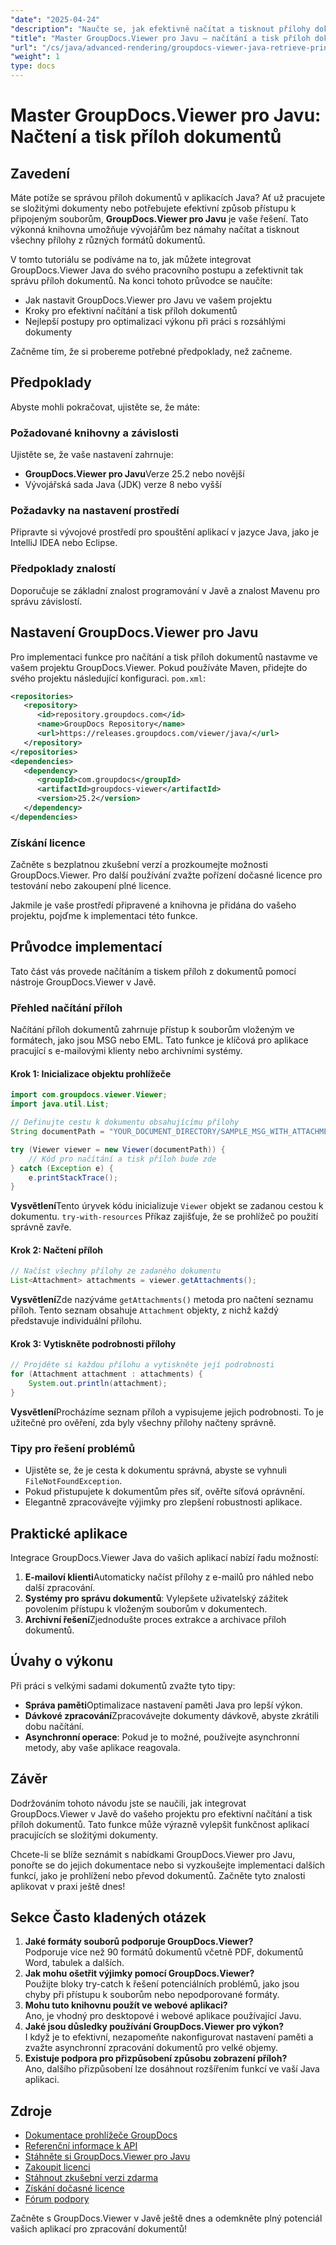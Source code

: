 ```yaml
---
"date": "2025-04-24"
"description": "Naučte se, jak efektivně načítat a tisknout přílohy dokumentů pomocí nástroje GroupDocs.Viewer pro Javu. Postupujte podle tohoto podrobného návodu a vylepšete své aplikace v Javě."
"title": "Master GroupDocs.Viewer pro Javu – načítání a tisk příloh dokumentů"
"url": "/cs/java/advanced-rendering/groupdocs-viewer-java-retrieve-print-attachments/"
"weight": 1
type: docs
---
```

# Master GroupDocs.Viewer pro Javu: Načtení a tisk příloh dokumentů

## Zavedení

Máte potíže se správou příloh dokumentů v aplikacích Java? Ať už pracujete se složitými dokumenty nebo potřebujete efektivní způsob přístupu k připojeným souborům, **GroupDocs.Viewer pro Javu** je vaše řešení. Tato výkonná knihovna umožňuje vývojářům bez námahy načítat a tisknout všechny přílohy z různých formátů dokumentů.

V tomto tutoriálu se podíváme na to, jak můžete integrovat GroupDocs.Viewer Java do svého pracovního postupu a zefektivnit tak správu příloh dokumentů. Na konci tohoto průvodce se naučíte:
- Jak nastavit GroupDocs.Viewer pro Javu ve vašem projektu
- Kroky pro efektivní načítání a tisk příloh dokumentů
- Nejlepší postupy pro optimalizaci výkonu při práci s rozsáhlými dokumenty

Začněme tím, že si probereme potřebné předpoklady, než začneme.

## Předpoklady

Abyste mohli pokračovat, ujistěte se, že máte:

### Požadované knihovny a závislosti

Ujistěte se, že vaše nastavení zahrnuje:
- **GroupDocs.Viewer pro Javu**Verze 25.2 nebo novější
- Vývojářská sada Java (JDK) verze 8 nebo vyšší

### Požadavky na nastavení prostředí

Připravte si vývojové prostředí pro spouštění aplikací v jazyce Java, jako je IntelliJ IDEA nebo Eclipse.

### Předpoklady znalostí

Doporučuje se základní znalost programování v Javě a znalost Mavenu pro správu závislostí.

## Nastavení GroupDocs.Viewer pro Javu

Pro implementaci funkce pro načítání a tisk příloh dokumentů nastavme ve vašem projektu GroupDocs.Viewer. Pokud používáte Maven, přidejte do svého projektu následující konfiguraci. `pom.xml`:

```xml
<repositories>
   <repository>
      <id>repository.groupdocs.com</id>
      <name>GroupDocs Repository</name>
      <url>https://releases.groupdocs.com/viewer/java/</url>
   </repository>
</repositories>
<dependencies>
   <dependency>
      <groupId>com.groupdocs</groupId>
      <artifactId>groupdocs-viewer</artifactId>
      <version>25.2</version>
   </dependency>
</dependencies>
```

### Získání licence

Začněte s bezplatnou zkušební verzí a prozkoumejte možnosti GroupDocs.Viewer. Pro další používání zvažte pořízení dočasné licence pro testování nebo zakoupení plné licence.

Jakmile je vaše prostředí připravené a knihovna je přidána do vašeho projektu, pojďme k implementaci této funkce.

## Průvodce implementací

Tato část vás provede načítáním a tiskem příloh z dokumentů pomocí nástroje GroupDocs.Viewer v Javě. 

### Přehled načítání příloh

Načítání příloh dokumentů zahrnuje přístup k souborům vloženým ve formátech, jako jsou MSG nebo EML. Tato funkce je klíčová pro aplikace pracující s e-mailovými klienty nebo archivními systémy.

#### Krok 1: Inicializace objektu prohlížeče

```java
import com.groupdocs.viewer.Viewer;
import java.util.List;

// Definujte cestu k dokumentu obsahujícímu přílohy
String documentPath = "YOUR_DOCUMENT_DIRECTORY/SAMPLE_MSG_WITH_ATTACHMENTS";

try (Viewer viewer = new Viewer(documentPath)) {
    // Kód pro načítání a tisk příloh bude zde
} catch (Exception e) {
    e.printStackTrace();
}
```

**Vysvětlení**Tento úryvek kódu inicializuje `Viewer` objekt se zadanou cestou k dokumentu. `try-with-resources` Příkaz zajišťuje, že se prohlížeč po použití správně zavře.

#### Krok 2: Načtení příloh

```java
// Načíst všechny přílohy ze zadaného dokumentu
List<Attachment> attachments = viewer.getAttachments();
```

**Vysvětlení**Zde nazýváme `getAttachments()` metoda pro načtení seznamu příloh. Tento seznam obsahuje `Attachment` objekty, z nichž každý představuje individuální přílohu.

#### Krok 3: Vytiskněte podrobnosti přílohy

```java
// Projděte si každou přílohu a vytiskněte její podrobnosti
for (Attachment attachment : attachments) {
    System.out.println(attachment);
}
```

**Vysvětlení**Procházíme seznam příloh a vypisujeme jejich podrobnosti. To je užitečné pro ověření, zda byly všechny přílohy načteny správně.

### Tipy pro řešení problémů

- Ujistěte se, že je cesta k dokumentu správná, abyste se vyhnuli `FileNotFoundException`.
- Pokud přistupujete k dokumentům přes síť, ověřte síťová oprávnění.
- Elegantně zpracovávejte výjimky pro zlepšení robustnosti aplikace.

## Praktické aplikace

Integrace GroupDocs.Viewer Java do vašich aplikací nabízí řadu možností:

1. **E-mailoví klienti**Automaticky načíst přílohy z e-mailů pro náhled nebo další zpracování.
2. **Systémy pro správu dokumentů**: Vylepšete uživatelský zážitek povolením přístupu k vloženým souborům v dokumentech.
3. **Archivní řešení**Zjednodušte proces extrakce a archivace příloh dokumentů.

## Úvahy o výkonu

Při práci s velkými sadami dokumentů zvažte tyto tipy:
- **Správa paměti**Optimalizace nastavení paměti Java pro lepší výkon.
- **Dávkové zpracování**Zpracovávejte dokumenty dávkově, abyste zkrátili dobu načítání.
- **Asynchronní operace**: Pokud je to možné, používejte asynchronní metody, aby vaše aplikace reagovala.

## Závěr

Dodržováním tohoto návodu jste se naučili, jak integrovat GroupDocs.Viewer v Javě do vašeho projektu pro efektivní načítání a tisk příloh dokumentů. Tato funkce může výrazně vylepšit funkčnost aplikací pracujících se složitými dokumenty.

Chcete-li se blíže seznámit s nabídkami GroupDocs.Viewer pro Javu, ponořte se do jejich dokumentace nebo si vyzkoušejte implementaci dalších funkcí, jako je prohlížení nebo převod dokumentů. Začněte tyto znalosti aplikovat v praxi ještě dnes!

## Sekce Často kladených otázek

1. **Jaké formáty souborů podporuje GroupDocs.Viewer?**  
   Podporuje více než 90 formátů dokumentů včetně PDF, dokumentů Word, tabulek a dalších.
2. **Jak mohu ošetřit výjimky pomocí GroupDocs.Viewer?**  
   Použijte bloky try-catch k řešení potenciálních problémů, jako jsou chyby při přístupu k souborům nebo nepodporované formáty.
3. **Mohu tuto knihovnu použít ve webové aplikaci?**  
   Ano, je vhodný pro desktopové i webové aplikace používající Javu.
4. **Jaké jsou důsledky používání GroupDocs.Viewer pro výkon?**  
   I když je to efektivní, nezapomeňte nakonfigurovat nastavení paměti a zvažte asynchronní zpracování dokumentů pro velké objemy.
5. **Existuje podpora pro přizpůsobení způsobu zobrazení příloh?**  
   Ano, dalšího přizpůsobení lze dosáhnout rozšířením funkcí ve vaší Java aplikaci.

## Zdroje

- [Dokumentace prohlížeče GroupDocs](https://docs.groupdocs.com/viewer/java/)
- [Referenční informace k API](https://reference.groupdocs.com/viewer/java/)
- [Stáhněte si GroupDocs.Viewer pro Javu](https://releases.groupdocs.com/viewer/java/)
- [Zakoupit licenci](https://purchase.groupdocs.com/buy)
- [Stáhnout zkušební verzi zdarma](https://releases.groupdocs.com/viewer/java/)
- [Získání dočasné licence](https://purchase.groupdocs.com/temporary-license/)
- [Fórum podpory](https://forum.groupdocs.com/c/viewer/9)

Začněte s GroupDocs.Viewer v Javě ještě dnes a odemkněte plný potenciál vašich aplikací pro zpracování dokumentů!